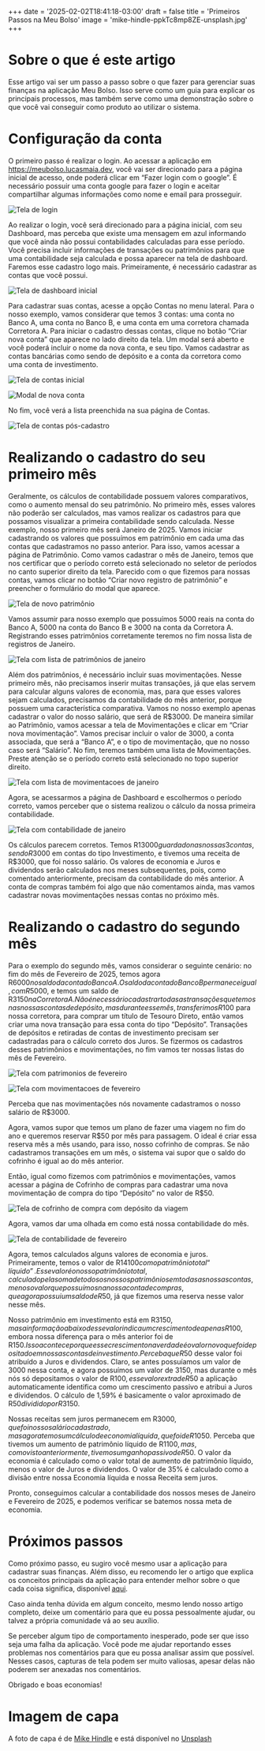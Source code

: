 +++
date = '2025-02-02T18:41:18-03:00'
draft = false
title = 'Primeiros Passos na Meu Bolso'
image = 'mike-hindle-ppkTc8mp8ZE-unsplash.jpg'
+++

# Sobre o que é este artigo

Esse artigo vai ser um passo a passo sobre o que fazer para gerenciar suas finanças na aplicação Meu Bolso. Isso serve como um guia para explicar os principais processos, mas também serve como uma demonstração sobre o que você vai conseguir como produto ao utilizar o sistema.

# Configuração da conta

O primeiro passo é realizar o login. Ao acessar a aplicação em https://meubolso.lucasmaia.dev, você vai ser direcionado para a página inicial de acesso, onde poderá clicar em “Fazer login com o google”. É necessário possuir uma conta google para fazer o login e aceitar compartilhar algumas informações como nome e email para prosseguir.

![Tela de login](login-1.png)

Ao realizar o login, você será direcionado para a página inicial, com seu Dashboard, mas perceba que existe uma mensagem em azul informando que você ainda não possui contabilidades calculadas para esse período. Você precisa incluir informações de transações ou patrimônios para que uma contabilidade seja calculada e possa aparecer na tela de dashboard. Faremos esse cadastro logo mais. Primeiramente, é necessário cadastrar as contas que você possui.

![Tela de dashboard inicial](dashboard-1.png)

Para cadastrar suas contas, acesse a opção Contas no menu lateral. Para o nosso exemplo, vamos considerar que temos 3 contas: uma conta no Banco A, uma conta no Banco B, e uma conta em uma corretora chamada Corretora A. Para iniciar o cadastro dessas contas, clique no botão “Criar nova conta” que aparece no lado direito da tela. Um modal será aberto e você poderá incluir o nome da nova conta, e seu tipo. Vamos cadastrar as contas bancárias como sendo de depósito e a conta da corretora como uma conta de investimento.

![Tela de contas inicial](contas-1.png)

![Modal de nova conta](nova-conta-1.png)

No fim, você verá a lista preenchida na sua página de Contas.

![Tela de contas pós-cadastro](contas-2.png)

# Realizando o cadastro do seu primeiro mês

Geralmente, os cálculos de contabilidade possuem valores comparativos, como o aumento mensal do seu patrimônio. No primeiro mês, esses valores não poderão ser calculados, mas vamos realizar os cadastros para que possamos visualizar a primeira contabilidade sendo calculada. Nesse exemplo, nosso primeiro mês será Janeiro de 2025. Vamos iniciar cadastrando os valores que possuímos em patrimônio em cada uma das contas que cadastramos no passo anterior. Para isso, vamos acessar a página de Patrimônio. Como vamos cadastrar o mês de Janeiro, temos que nos certificar que o período correto está selecionado no seletor de períodos no canto superior direito da tela. Parecido com o que fizemos para nossas contas, vamos clicar no botão “Criar novo registro de patrimônio” e preencher o formulário do modal que aparece.

![Tela de novo patrimônio](novo-patrimonio.png)

Vamos assumir para nosso exemplo que possuímos 5000 reais na conta do Banco A, 5000 na conta do Banco B e 3000 na conta da Corretora A. Registrando esses patrimônios corretamente teremos no fim nossa lista de registros de Janeiro.

![Tela com lista de patrimônios de janeiro](patrimonios-1.png)

Além dos patrimônios, é necessário incluir suas movimentações. Nesse primeiro mês, não precisamos inserir muitas transações, já que elas servem para calcular alguns valores de economia, mas, para que esses valores sejam calculados, precisamos da contabilidade do mês anterior, porque possuem uma característica comparativa. Vamos no nosso exemplo apenas cadastrar o valor do nosso salário, que será de R$3000. De maneira similar ao Patrimônio, vamos acessar a tela de Movimentações e clicar em “Criar nova movimentação”. Vamos precisar incluir o valor de 3000, a conta associada, que será a “Banco A”, e o tipo de movimentação, que no nosso caso será “Salário”. No fim, teremos também uma lista de Movimentações. Preste atenção se o período correto está selecionado no topo superior direito.

![Tela com lista de movimentacoes de janeiro](transacoes-1.png)

Agora, se acessarmos a página de Dashboard e escolhermos o período correto, vamos perceber que o sistema realizou o cálculo da nossa primeira contabilidade.

![Tela com contabilidade de janeiro](contabilidade-1.png)

Os cálculos parecem corretos. Temos R$13000 guardado nas nossas 3 contas, sendo R$3000 em contas do tipo Investimento, e tivemos uma receita de R$3000, que foi nosso salário. Os valores de economia e Juros e dividendos serão calculados nos meses subsequentes, pois, como comentado anteriormente, precisam da contabilidade do mês anterior. A conta de compras também foi algo que não comentamos ainda, mas vamos cadastrar novas movimentações nessas contas no próximo mês.

# Realizando o cadastro do segundo mês

Para o exemplo do segundo mês, vamos considerar o seguinte cenário: no fim do mês de Fevereiro de 2025, temos agora R$6000 no saldo da conta do Banco A. O saldo da conta do Banco B permanece igual, com R$5000, e temos um saldo de R$3150 na Corretora A. Não é necessário cadastrar todas as transações que temos nas nossas contas de depósito, mas durante esse mês, transferimos R$100 para nossa corretora, para comprar um título de Tesouro Direto, então vamos criar uma nova transação para essa conta do tipo “Depósito”. Transações de depósitos e retiradas de contas de investimento precisam ser cadastradas para o cálculo correto dos Juros. Se fizermos os cadastros desses patrimônios e movimentações, no fim vamos ter nossas listas do mês de Fevereiro.

![Tela com patrimonios de fevereiro](patrimonios-2.png)

![Tela com movimentacoes de fevereiro](transacoes-2.png)

Perceba que nas movimentações nós novamente cadastramos o nosso salário de R$3000.

Agora, vamos supor que temos um plano de fazer uma viagem no fim do ano e queremos reservar R$50 por mês para passagem. O ideal é criar essa reserva mês a mês usando, para isso, nosso cofrinho de compras. Se não cadastramos transações em um mês, o sistema vai supor que o saldo do cofrinho é igual ao do mês anterior.

Então, igual como fizemos com patrimônios e movimentações, vamos acessar a página de Cofrinho de compras para cadastrar uma nova movimentação de compra do tipo “Depósito” no valor de R$50.

![Tela de cofrinho de compra com depósito da viagem](contas-de-compra-com-viagem.png)

Agora, vamos dar uma olhada em como está nossa contabilidade do mês.

![Tela de contabilidade de fevereiro](contabilidade-2.png)

Agora, temos calculados alguns valores de economia e juros. Primeiramente, temos o valor de R$14100 como patrimônio total “líquido”. Esse valor é o nosso patrimônio total, calculado pela soma de todos os nossos patrimônios em todas as nossas contas, menos o valor que possuímos na nossa conta de compras, que agora possui um saldo de R$50, já que fizemos uma reserva nesse valor nesse mês.

Nosso patrimônio em investimento está em R$3150, mas a informação abaixo desse valor indica um crescimento de apenas R$100, embora nossa diferença para o mês anterior foi de R$150. Isso acontece porque esse crescimento na verdade é o valor novo que foi depositado em nossas contas de investimento. Perceba que R$50 desse valor foi atribuído a Juros e dividendos. Claro, se antes possuíamos um valor de 3000 nessa conta, e agora possuímos um valor de 3150, mas durante o mês nós só depositamos o valor de R$100, esse valor extra de R$50 a aplicação automaticamente identifica como um crescimento passivo e atribui a Juros e dividendos. O cálculo de 1,59% é basicamente o valor aproximado de R$50 dividido por R$3150.

Nossas receitas sem juros permanecem em R$3000, que foi nosso salário cadastrado, mas agora temos um cálculo de economia líquida, que foi de R$1050. Perceba que tivemos um aumento de patrimônio líquido de R$1100, mas, como visto anteriormente, tivemos um ganho passivo de R$50. O valor da economia é calculado como o valor total de aumento de patrimônio líquido, menos o valor de Juros e dividendos. O valor de 35% é calculado como a divisão entre nossa Economia líquida e nossa Receita sem juros.

Pronto, conseguimos calcular a contabilidade dos nossos meses de Janeiro e Fevereiro de 2025, e podemos verificar se batemos nossa meta de economia.

# Próximos passos

Como próximo passo, eu sugiro você mesmo usar a aplicação para cadastrar suas finanças. Além disso, eu recomendo ler o artigo que explica os conceitos principais da aplicação para entender melhor sobre o que cada coisa significa, disponível [aqui](https://lucasmaia.dev/post/meu-bolso-principais-conceitos).

Caso ainda tenha dúvida em algum conceito, mesmo lendo nosso artigo completo, deixe um comentário para que eu possa pessoalmente ajudar, ou talvez a própria comunidade vá ao seu auxílio.

Se perceber algum tipo de comportamento inesperado, pode ser que isso seja uma falha da aplicação. Você pode me ajudar reportando esses problemas nos comentários para que eu possa analisar assim que possível. Nesses casos, capturas de tela podem ser muito valiosas, apesar delas não poderem ser anexadas nos comentários.

Obrigado e boas economias!

# Imagem de capa

A foto de capa é de [Mike Hindle](https://unsplash.com/@mikehindle) e está disponível no [Unsplash](https://unsplash.com/photos/a-black-and-white-photo-of-a-circular-window-ppkTc8mp8ZE)